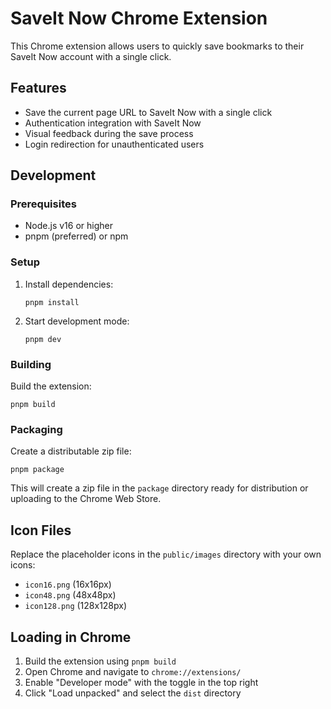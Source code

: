 # SaveIt Now Chrome Extension

This Chrome extension allows users to quickly save bookmarks to their SaveIt Now account with a single click.

## Features

- Save the current page URL to SaveIt Now with a single click
- Authentication integration with SaveIt Now
- Visual feedback during the save process
- Login redirection for unauthenticated users

## Development

### Prerequisites

- Node.js v16 or higher
- pnpm (preferred) or npm

### Setup

1. Install dependencies:

   ```
   pnpm install
   ```

2. Start development mode:
   ```
   pnpm dev
   ```

### Building

Build the extension:

```
pnpm build
```

### Packaging

Create a distributable zip file:

```
pnpm package
```

This will create a zip file in the `package` directory ready for distribution or uploading to the Chrome Web Store.

## Icon Files

Replace the placeholder icons in the `public/images` directory with your own icons:

- `icon16.png` (16x16px)
- `icon48.png` (48x48px)
- `icon128.png` (128x128px)

## Loading in Chrome

1. Build the extension using `pnpm build`
2. Open Chrome and navigate to `chrome://extensions/`
3. Enable "Developer mode" with the toggle in the top right
4. Click "Load unpacked" and select the `dist` directory
